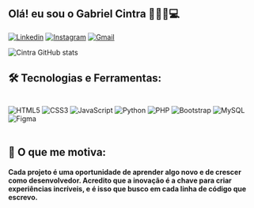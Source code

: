 ## Olá! eu sou o Gabriel Cintra 🙋🏾‍♂️💻

[![Linkedin](https://img.shields.io/badge/LinkedIn-0077B5?style=for-the-badge&logo=linkedin&logoColor=white)](https://www.linkedin.com/in/gabriel-cintra-developer/)
[![Instagram](https://img.shields.io/badge/Instagram-E4405F?style=for-the-badge&logo=instagram&logoColor=white)](https://www.instagram.com/__.grabek277/)
[![Gmail](https://img.shields.io/badge/Gmail-D14836?style=for-the-badge&logo=gmail&logoColor=white)](mailto:cintragabrielcintra@gmail.com)

![Cintra GitHub stats](https://github-readme-stats.vercel.app/api?username=developercintra&show_icons=true&theme=merko)

## 🛠️ Tecnologias e Ferramentas:

<div style="display: inline_block"><br/>
    <img align="center" alt="HTML5" src="https://img.shields.io/badge/HTML5-E34F26?style=for-the-badge&logo=html5&logoColor=white"/>
        <img align="center" alt="CSS3" src="https://img.shields.io/badge/CSS3-1572B6?style=for-the-badge&logo=css3&logoColor=white"/>
        <img align="center" alt="JavaScript" src="https://img.shields.io/badge/JavaScript-323330?style=for-the-badge&logo=javascript&logoColor=F7DF1E"/>
        <img align="center" alt="Python" src="https://img.shields.io/badge/Python-14354C?style=for-the-badge&logo=python&logoColor=white">
        <img align="center" alt="PHP" src="https://img.shields.io/badge/PHP-777BB4?style=for-the-badge&logo=php&logoColor=white">
        <img align="center" alt="Bootstrap" src="https://img.shields.io/badge/Bootstrap-563D7C?style=for-the-badge&logo=bootstrap&logoColor=white">
        <img align="center" alt="MySQL" src="https://img.shields.io/badge/MySQL-00000F?style=for-the-badge&logo=mysql&logoColor=white">
        <img align="center" alt="Figma" src="https://img.shields.io/badge/Figma-F24E1E?style=for-the-badge&logo=figma&logoColor=white"/>
</div><br/>

## 🚀 O que me motiva:
#### Cada projeto é uma oportunidade de aprender algo novo e de crescer como desenvolvedor. Acredito que a inovação é a chave para criar experiências incríveis, e é isso que busco em cada linha de código que escrevo.
